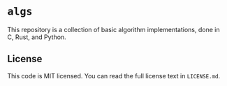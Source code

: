 
# `algs`

This repository is a collection of basic algorithm implementations, done in C,
Rust, and Python.

## License

This code is MIT licensed. You can read the full license text in `LICENSE.md`.

